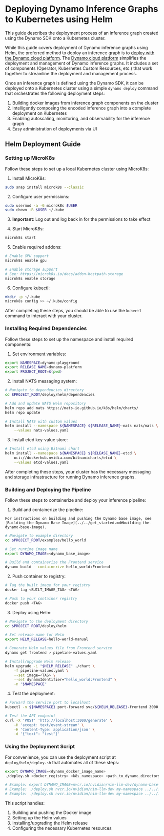 <!--
SPDX-FileCopyrightText: Copyright (c) 2025 NVIDIA CORPORATION & AFFILIATES. All rights reserved.
SPDX-License-Identifier: Apache-2.0

Licensed under the Apache License, Version 2.0 (the "License");
you may not use this file except in compliance with the License.
You may obtain a copy of the License at

http://www.apache.org/licenses/LICENSE-2.0

Unless required by applicable law or agreed to in writing, software
distributed under the License is distributed on an "AS IS" BASIS,
WITHOUT WARRANTIES OR CONDITIONS OF ANY KIND, either express or implied.
See the License for the specific language governing permissions and
limitations under the License.
-->

<a id="k8-helm-deploy"></a>
# Deploying Dynamo Inference Graphs to Kubernetes using Helm

This guide describes the deployment process of an inference graph created using the Dynamo SDK onto a Kubernetes cluster.

While this guide covers deployment of Dynamo inference graphs using Helm, the preferred method to deploy an inference graph is to [deploy with the Dynamo cloud platform](operator_deployment.md). The [Dynamo cloud platform](dynamo_cloud.md) simplifies the deployment and management of Dynamo inference graphs. It includes a set of components (Operator, Kubernetes Custom Resources, etc.) that work together to streamline the deployment and management process.

Once an inference graph is defined using the Dynamo SDK, it can be deployed onto a Kubernetes cluster using a simple `dynamo deploy` command that orchestrates the following deployment steps:

1. Building docker images from inference graph components on the cluster
2. Intelligently composing the encoded inference graph into a complete deployment on Kubernetes
3. Enabling autoscaling, monitoring, and observability for the inference graph
4. Easy administration of deployments via UI

## Helm Deployment Guide

### Setting up MicroK8s

Follow these steps to set up a local Kubernetes cluster using MicroK8s:

1. Install MicroK8s:
```bash
sudo snap install microk8s --classic
```

2. Configure user permissions:
```bash
sudo usermod -a -G microk8s $USER
sudo chown -R $USER ~/.kube
```

3. **Important**: Log out and log back in for the permissions to take effect

4. Start MicroK8s:
```bash
microk8s start
```

5. Enable required addons:
```bash
# Enable GPU support
microk8s enable gpu

# Enable storage support
# See: https://microk8s.io/docs/addon-hostpath-storage
microk8s enable storage
```

6. Configure kubectl:
```bash
mkdir -p ~/.kube
microk8s config >> ~/.kube/config
```

After completing these steps, you should be able to use the `kubectl` command to interact with your cluster.

### Installing Required Dependencies

Follow these steps to set up the namespace and install required components:

1. Set environment variables:
```bash
export NAMESPACE=dynamo-playground
export RELEASE_NAME=dynamo-platform
export PROJECT_ROOT=$(pwd)
```

2. Install NATS messaging system:
```bash
# Navigate to dependencies directory
cd $PROJECT_ROOT/deploy/helm/dependencies

# Add and update NATS Helm repository
helm repo add nats https://nats-io.github.io/k8s/helm/charts/
helm repo update

# Install NATS with custom values
helm install --namespace ${NAMESPACE} ${RELEASE_NAME}-nats nats/nats \
    --values nats-values.yaml
```

3. Install etcd key-value store:
```bash
# Install etcd using Bitnami chart
helm install --namespace ${NAMESPACE} ${RELEASE_NAME}-etcd \
    oci://dockerhub.nvidia.com/bitnamicharts/etcd \
    --values etcd-values.yaml
```

After completing these steps, your cluster has the necessary messaging and storage infrastructure for running Dynamo inference graphs.

### Building and Deploying the Pipeline

Follow these steps to containerize and deploy your inference pipeline:

1. Build and containerize the pipeline:

``` {note}
For instructions on building and pushing the Dynamo base image, see [Building the Dynamo Base Image](../../get_started.md#building-the-dynamo-base-image).
```

```bash
# Navigate to example directory
cd $PROJECT_ROOT/examples/hello_world

# Set runtime image name
export DYNAMO_IMAGE=<dynamo_base_image>

# Build and containerize the Frontend service
dynamo build --containerize hello_world:Frontend
```

2. Push container to registry:
```bash
# Tag the built image for your registry
docker tag <BUILT_IMAGE_TAG> <TAG>

# Push to your container registry
docker push <TAG>
```

3. Deploy using Helm:
```bash
# Navigate to the deployment directory
cd $PROJECT_ROOT/deploy/helm

# Set release name for Helm
export HELM_RELEASE=hello-world-manual

# Generate Helm values file from Frontend service
dynamo get frontend > pipeline-values.yaml

# Install/upgrade Helm release
helm upgrade -i "$HELM_RELEASE" ./chart \
    -f pipeline-values.yaml \
    --set image=<TAG> \
    --set dynamoIdentifier="hello_world:Frontend" \
    -n "$NAMESPACE"
```

4. Test the deployment:
```bash
# Forward the service port to localhost
kubectl -n ${NAMESPACE} port-forward svc/${HELM_RELEASE}-frontend 3000:80

# Test the API endpoint
curl -X 'POST' 'http://localhost:3000/generate' \
    -H 'accept: text/event-stream' \
    -H 'Content-Type: application/json' \
    -d '{"text": "test"}'
```

### Using the Deployment Script

For convenience, you can use the deployment script at `deploy/helm/deploy.sh` that automates all of these steps:

```bash
export DYNAMO_IMAGE=<dynamo_docker_image_name>
./deploy.sh <docker_registry> <k8s_namespace> <path_to_dynamo_directory> <dynamo_identifier> [<dynamo_config_file>]

# Example: export DYNAMO_IMAGE=nvcr.io/nvidian/nim-llm-dev/dynamo-base-worker:0.0.1
# Example: ./deploy.sh nvcr.io/nvidian/nim-llm-dev my-namespace ../../../examples/hello_world/ hello_world:Frontend
# Example: ./deploy.sh nvcr.io/nvidian/nim-llm-dev my-namespace ../../../examples/llm graphs.disagg_router:Frontend ../../../examples/llm/configs/disagg_router.yaml
```

This script handles:
1. Building and pushing the Docker image
2. Setting up the Helm values
3. Installing/upgrading the Helm release
4. Configuring the necessary Kubernetes resources
